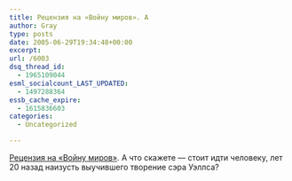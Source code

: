 ```yaml
---
title: Рецензия на «Войну миров». А
author: Gray
type: posts
date: 2005-06-29T19:34:48+00:00
excerpt:
url: /6003
dsq_thread_id:
  - 1965109044
esml_socialcount_LAST_UPDATED:
  - 1497288364
essb_cache_expire:
  - 1615836603
categories:
  - Uncategorized

---
```








<a href="http://www.livejournal.com/users/barros/486949.html" target="_blank">Рецензия на &#171;Войну миров&#187;</a>. А что скажете &#8212; стоит идти человеку, лет 20 назад наизусть выучившего творение сэра Уэллса?
